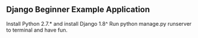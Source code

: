 ## Django Beginner Example Application
Install Python 2.7.* and install Django 1.8^
Run python manage.py runserver to terminal and have fun.